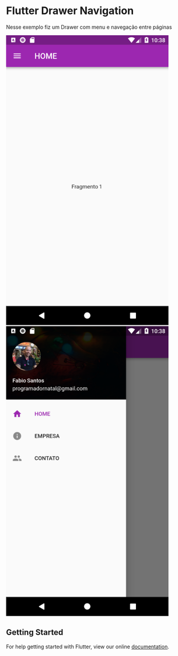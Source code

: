 # Flutter Drawer Navigation

Nesse exemplo fiz um Drawer com menu e navegação entre páginas

![image](images/tela1.png) ![image](images/tela2.png)

## Getting Started

For help getting started with Flutter, view our online
[documentation](https://flutter.io/).
